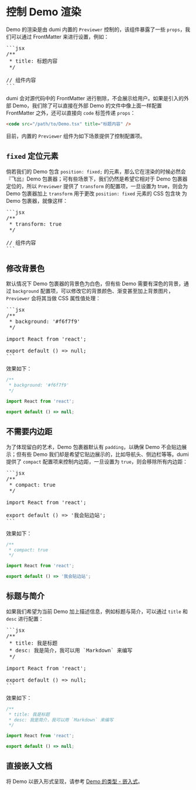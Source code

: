 # 控制 Demo 渲染

Demo 的渲染是由 dumi 内置的 `Previewer` 控制的，该组件暴露了一些 `props`，我们可以通过 FrontMatter 来进行设置，例如：

<pre>
```jsx
/**
 * title: 标题内容
 */

// 组件内容
```
</pre>

dumi 会对源代码中的 FrontMatter 进行剔除，不会展示给用户。如果是引入的外部 Demo，我们除了可以直接在外部 Demo 的文件中像上面一样配置 FrontMatter 之外，还可以直接向 `code` 标签传递 `props`：

```html
<code src="/path/to/Demo.tsx" title="标题内容" />
```

目前，内置的 `Previewer` 组件为如下场景提供了控制配置项。

## `fixed` 定位元素

倘若我们的 Demo 包含 `position: fixed;` 的元素，那么它在渲染的时候必然会『飞出』Demo 包裹器；可有些场景下，我们仍然是希望它相对于 Demo 包裹器定位的，所以 `Previewer` 提供了 `transform` 的配置项，一旦设置为 true，则会为 Demo 包裹器加上 `transform` 用于更改 `position: fixed` 元素的 CSS 包含块 为 Demo 包裹器，就像这样：

<pre>
```jsx
/**
 * transform: true
 */

// 组件内容
```
</pre>

## 修改背景色

默认情况下 Demo 包裹器的背景色为白色，但有些 Demo 需要有深色的背景，通过 `background` 配置项，可以修改它的背景颜色、渐变甚至加上背景图片，`Previewer` 会将其当做 CSS 属性值处理：

<pre>
```jsx
/**
 * background: '#f6f7f9'
 */

import React from 'react';

export default () => null;
```
</pre>

效果如下：

```jsx
/**
 * background: '#f6f7f9'
 */

import React from 'react';

export default () => null;
```

## 不需要内边距

为了体现留白的艺术，Demo 包裹器默认有 `padding`，以确保 Demo 不会贴边展示；但有些 Demo 我们却是希望它贴边展示的，比如导航头、侧边栏等等。dumi 提供了 `compact` 配置项来控制内边距，一旦设置为 `true`，则会移除所有内边距：

<pre>
```jsx
/**
 * compact: true
 */

import React from 'react';

export default () => '我会贴边站';
```
</pre>

效果如下：

```jsx
/**
 * compact: true
 */

import React from 'react';

export default () => '我会贴边站';
```

## 标题与简介

如果我们希望为当前 Demo 加上描述信息，例如标题与简介，可以通过 `title` 和 `desc` 进行配置：

<pre>
```jsx
/**
 * title: 我是标题
 * desc: 我是简介，我可以用 `Markdown` 来编写
 */

import React from 'react';

export default () => null;
```
</pre>

效果如下：

```jsx
/**
 * title: 我是标题
 * desc: 我是简介，我可以用 `Markdown` 来编写
 */

import React from 'react';

export default () => null;
```

## 直接嵌入文档

将 Demo 以嵌入形式呈现，请参考 [Demo 的类型 - 嵌入式](/zh-CN/guide/demo-types#嵌入式)。
